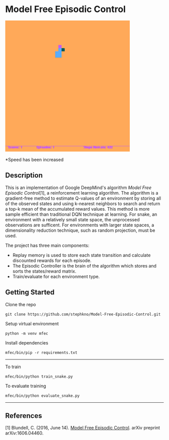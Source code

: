 # Model Free Episodic Control

![snake gif](https://raw.githubusercontent.com/stephkno/Model-Free-Episodic-Control/main/snake.gif)

*Speed has been increased

## Description

This is an implementation of Google DeepMind's algorithm *Model Free Episodic Control*[1], a reinforcement learning algorithm. The algorithm is a gradient-free method to estimate Q-values of an environment by storing all of the observed states and using k-nearest neighbors to search and return a top-k mean of the accumulated reward values. This method is more sample efficient than traditional DQN technique at learning. For snake, an environment with a relatively small state space, the unprocessed observations are sufficent. For environments with larger state spaces, a dimensionality reduction technique, such as random projection, must be used.

The project has three main components:
- Replay memory is used to store each state transition and calculate discounted rewards for each episode. 
- The Episodic Controller is the brain of the algorithm which stores and sorts the states/reward matrix.
- Train/evaluate for each environment type.

## Getting Started

Clone the repo
```
git clone https://github.com/stephkno/Model-Free-Episodic-Control.git
```
Setup virtual environment
```
python -m venv mfec
```
Install dependencies
```
mfec/bin/pip -r requirements.txt
```
---
To train
```
mfec/bin/python train_snake.py
```

To evaluate training
```
mfec/bin/python evaluate_snake.py
```
---
## References
[1] Blundell, C. (2016, June 14). [Model Free Episodic Control](https://arxiv.org/abs/1606.04460). arXiv preprint arXiv:1606.04460.
